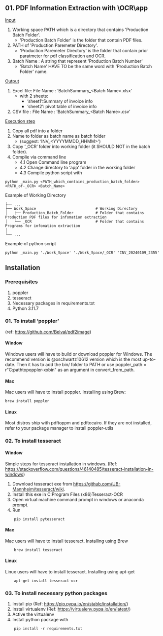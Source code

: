 ## 01. PDF Information Extraction with \OCR\app
<ins>Input</ins>
1. Working space PATH which is a directory that contains 'Production Batch Folder'. 
    - 'Production Batch Folder' is the folder that contain PDF files.
2. PATH of 'Production Paremeter Directory'.
    - 'Production Paremeter Directory' is the folder that contain prior paratmeter for pdf classification and OCR.
3. Batch Name : A string that represent 'Production Batch Number'
    -  'Batch Name' HAVE TO be the same word with 'Production Batch Folder' name.

<ins>Output</ins>
1. Excel file: File Name : ’BatchSummary\_\<Batch Name\>.xlsx’
    - with 2 sheets: 
        - ‘sheet1’:Summary of invoice info 
        - ‘sheet2’: pivot table of invoice info
2. CSV file : File Name : ’BatchSummary\_\<Batch Name\>.csv’

<ins>Execution step</ins>
1. Copy all pdf into a folder
2. Name to folder as batch name as batch folder 
    - (suggest: ‘INV\_\<YYYYMMDD\_HHMM\>')
3. Copy ‘\_OCR’ folder into working folder (it SHOULD NOT in the batch folder).
4. Complie via command line
    - 4.1 Open Command line program 
    - 4.2 Change directory to ‘app’ folder in the working folder
    - 4.3 Compile python script with
```
python _main.py <PATH_which_contains_production_batch_folder> <PATH_of-_OCR> <Batch_Name> 
```

Example of Working Directory

```
├── ...
├── Work_Space                           # Working Directory
│   ├── Production_Batch_Folder          # Folder that contains Production PDF files for infomation extraction
│   └── _OCR                             # Folder that contains Programs for infomation extraction
│                              
└── ...
```
Example of python script

```
python _main.py './Work_Space' './Work_Space/_OCR' 'INV_20240109_2355' 

```

## Installation
### Prerequisites
1. poppler
3. tesseract
4. Necessary packages in requirements.txt
4. Python 3.11.7

### 01. To install ‘poppler’ 
(ref: https://github.com/Belval/pdf2image)
	
#### **Window**
Windows users will have to build or download poppler for Windows. The recommend version is  @oschwartz10612 version which is the most up-to-date. Then it has to add the bin/ folder to PATH or use poppler\_path = r"C:pathtopoppler-xxbin" as an argument in convert\_from\_path.

#### **Mac**
Mac users will have to install poppler. Installing using Brew:

	brew install poppler

#### **Linux**
Most distros ship with pdftoppm and pdftocairo. If they are not installed, refer to your package manager to install poppler-utils


### 02. To install tesseract
#### **Window**
Simple steps for tesseract installation in windows. (Ref: https://stackoverflow.com/questions/46140485/tesseract-installation-in-windows)
1. Download tesseract exe from https://github.com/UB-Mannheim/tesseract/wiki.
2. Install this exe in C:Program Files (x86)Tesseract-OCR
3. Open virtual machine command prompt in windows or anaconda prompt.
4. Run 
```	
    pip install pytesseract
```	

#### **Mac**
Mac users will have to install tesseract. Installing using Brew
```		    
    brew install tesseract
```	

#### **Linux**
Linux users will have to install tesseract. Installing using apt-get
```		
    apt-get install tesseract-ocr
```	

### 03. To install necessary python packages
1. Install pip (Ref: https://pip.pypa.io/en/stable/installation/)
2. Install virtualenv  (Ref: https://virtualenv.pypa.io/en/latest/)
3. Active the virtualenv
4. Install python package with
```	
    pip install -r requirements.txt
```


